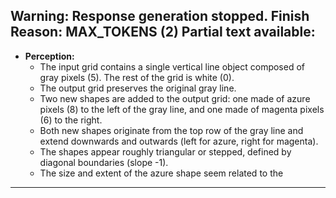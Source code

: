 Warning: Response generation stopped. Finish Reason: MAX_TOKENS (2)
Partial text available:
---
*   **Perception:**
    *   The input grid contains a single vertical line object composed of gray pixels (5). The rest of the grid is white (0).
    *   The output grid preserves the original gray line.
    *   Two new shapes are added to the output grid: one made of azure pixels (8) to the left of the gray line, and one made of magenta pixels (6) to the right.
    *   Both new shapes originate from the top row of the gray line and extend downwards and outwards (left for azure, right for magenta).
    *   The shapes appear roughly triangular or stepped, defined by diagonal boundaries (slope -1).
    *   The size and extent of the azure shape seem related to the
---
